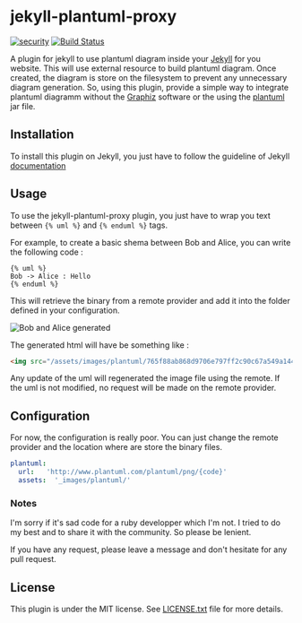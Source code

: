 # jekyll-plantuml-proxy

[![security](https://hakiri.io/github/Patouche/jekyll-plantuml-proxy/master.svg)](https://hakiri.io/github/Patouche/jekyll-plantuml-proxy/master) [![Build Status](https://travis-ci.org/Patouche/jekyll-plantuml-proxy.svg)](https://travis-ci.org/Patouche/jekyll-plantuml-proxy)


A plugin for jekyll to use plantuml diagram inside your [Jekyll](http://jekyllrb.com/) for you website. This will use external resource to build plantuml diagram. Once created, the diagram is store on the filesystem to prevent any unnecessary diagram generation. So, using this plugin, provide a simple way to integrate plantuml diagramm without the [Graphiz](http://www.graphviz.org/) software or the using the [plantuml](http://sourceforge.net/projects/plantuml/files/plantuml.jar/download) jar file.

## Installation

To install this plugin on Jekyll, you just have to follow the guideline of Jekyll [documentation](http://jekyllrb.com/docs/plugins/)

## Usage

To use the jekyll-plantuml-proxy plugin, you just have to wrap you text between `{% uml %}` and `{% enduml %}` tags.

For example, to create a basic shema between Bob and Alice, you can write the following code :

``` text
{% uml %}
Bob -> Alice : Hello 
{% enduml %}
```

This will retrieve the binary from a remote provider and add it into the folder defined in your configuration.

![Bob and Alice generated](./images/bob-alice.png)

The generated html will have be something like :

``` html
<img src="/assets/images/plantuml/765f88ab868d9706e797ff2c90c67a549a144c52adf0bf2e247d355cf981b9aa.png" />
```

Any update of the uml will regenerated the image file using the remote. If the uml is not modified, no request will be made on the remote provider.

## Configuration

For now, the configuration is really poor. You can just change the remote provider and the location where are store the binary files.

``` yaml
plantuml:
  url:	 'http://www.plantuml.com/plantuml/png/{code}'
  assets:  '_images/plantuml/'
```

### Notes

I'm sorry if it's sad code for a ruby developper which I'm not. I tried to do my best and to share it with the community. So please be lenient.

If you have any request, please leave a message and don't hesitate for any pull request.

## License

This plugin is under the MIT license. See [LICENSE.txt](./LICENSE.txt) file for more details.

